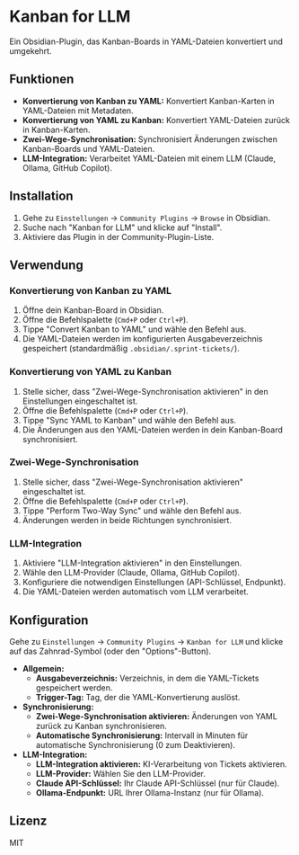 # Kanban for LLM

Ein Obsidian-Plugin, das Kanban-Boards in YAML-Dateien konvertiert und umgekehrt.

## Funktionen

*   **Konvertierung von Kanban zu YAML:** Konvertiert Kanban-Karten in YAML-Dateien mit Metadaten.
*   **Konvertierung von YAML zu Kanban:** Konvertiert YAML-Dateien zurück in Kanban-Karten.
*   **Zwei-Wege-Synchronisation:** Synchronisiert Änderungen zwischen Kanban-Boards und YAML-Dateien.
*   **LLM-Integration:** Verarbeitet YAML-Dateien mit einem LLM (Claude, Ollama, GitHub Copilot).

## Installation

1.  Gehe zu `Einstellungen` -> `Community Plugins` -> `Browse` in Obsidian.
2.  Suche nach "Kanban for LLM" und klicke auf "Install".
3.  Aktiviere das Plugin in der Community-Plugin-Liste.

## Verwendung

### Konvertierung von Kanban zu YAML

1.  Öffne dein Kanban-Board in Obsidian.
2.  Öffne die Befehlspalette (`Cmd+P` oder `Ctrl+P`).
3.  Tippe "Convert Kanban to YAML" und wähle den Befehl aus.
4.  Die YAML-Dateien werden im konfigurierten Ausgabeverzeichnis gespeichert (standardmäßig `.obsidian/.sprint-tickets/`).

### Konvertierung von YAML zu Kanban

1.  Stelle sicher, dass "Zwei-Wege-Synchronisation aktivieren" in den Einstellungen eingeschaltet ist.
2.  Öffne die Befehlspalette (`Cmd+P` oder `Ctrl+P`).
3.  Tippe "Sync YAML to Kanban" und wähle den Befehl aus.
4.  Die Änderungen aus den YAML-Dateien werden in dein Kanban-Board synchronisiert.

### Zwei-Wege-Synchronisation

1.  Stelle sicher, dass "Zwei-Wege-Synchronisation aktivieren" eingeschaltet ist.
2.  Öffne die Befehlspalette (`Cmd+P` oder `Ctrl+P`).
3.  Tippe "Perform Two-Way Sync" und wähle den Befehl aus.
4.  Änderungen werden in beide Richtungen synchronisiert.

### LLM-Integration

1.  Aktiviere "LLM-Integration aktivieren" in den Einstellungen.
2.  Wähle den LLM-Provider (Claude, Ollama, GitHub Copilot).
3.  Konfiguriere die notwendigen Einstellungen (API-Schlüssel, Endpunkt).
4.  Die YAML-Dateien werden automatisch vom LLM verarbeitet.

## Konfiguration

Gehe zu `Einstellungen` -> `Community Plugins` -> `Kanban for LLM` und klicke auf das Zahnrad-Symbol (oder den "Options"-Button).

*   **Allgemein:**
    *   **Ausgabeverzeichnis:** Verzeichnis, in dem die YAML-Tickets gespeichert werden.
    *   **Trigger-Tag:** Tag, der die YAML-Konvertierung auslöst.
*   **Synchronisierung:**
    *   **Zwei-Wege-Synchronisation aktivieren:** Änderungen von YAML zurück zu Kanban synchronisieren.
    *   **Automatische Synchronisierung:** Intervall in Minuten für automatische Synchronisierung (0 zum Deaktivieren).
*   **LLM-Integration:**
    *   **LLM-Integration aktivieren:** KI-Verarbeitung von Tickets aktivieren.
    *   **LLM-Provider:** Wählen Sie den LLM-Provider.
    *   **Claude API-Schlüssel:** Ihr Claude API-Schlüssel (nur für Claude).
    *   **Ollama-Endpunkt:** URL Ihrer Ollama-Instanz (nur für Ollama).

## Lizenz

MIT 